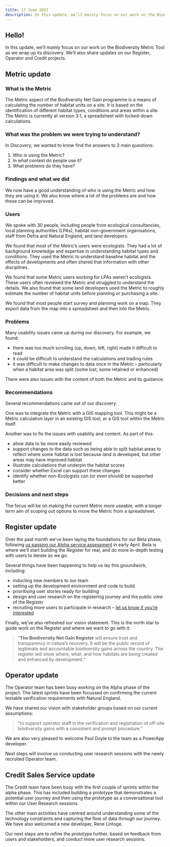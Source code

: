 ```yaml
---
title: 17 June 2022
description: In this update, we’ll mainly focus on our work on the Biodiversity Metric Tool as we wrap up its discovery. We’ll also share updates on our Register, Operator and Credit projects. 
---
```


## Hello!

In this update, we’ll mainly focus on our work on the Biodiversity Metric Tool as we wrap up its discovery. We’ll also share updates on our Register, Operator and Credit projects. 
 

## Metric update

### What is the Metric

The Metric aspect of the Biodiversity Net Gain programme is a means of calculating the number of habitat units on a site. It is based on the identification of different habitat types, conditions and areas within a site. The Metric is currently at version 3:1, a spreadsheet with locked-down calculations. 


### What was the problem we were trying to understand?

In Discovery, we wanted to know find the answers to 3 main questions:  
1. Who is using the Metric? 
2. In what context do people use it? 
3. What problems do they have?


### Findings and what we did

We now have a good understanding of who is using the Metric and how they are using it. We also know where a lot of the problems are and how these can be improved.

### Users

We spoke with 30 people, including people from ecological consultancies, local planning authorities (LPAs), habitat non-government organisations, staff from Defra and Natural England, and land developers.

We found that most of the Metric’s users were ecologists. They had a lot of background knowledge and expertise in understanding habitat types and conditions. They used the Metric to understand baseline habitat and the effects of developments and often shared that information with other disciplines.

We found that some Metric users working for LPAs weren’t ecologists. These users often reviewed the Metric and struggled to understand the details. We also found that some land developers used the Metric to roughly estimate the number of habitat units before planning or purchasing a site.

We found that most people start survey and planning work on a map. They export data from the map into a spreadsheet and then into the Metric.


### Problems

Many usability issues came up during our discovery. For example, we found:
* there was too much scrolling (up, down, left, right) made it difficult to read
* it could be difficult to understand the calculations and trading rules
* it was difficult to make changes to data once in the Metric – particularly when a habitat area was split (some lost, some retained or enhanced)

There were also issues with the content of both the Metric and its guidance.


### Recommendations

Several recommendations came out of our discovery.

One was to integrate the Metric with a GIS mapping tool. This might be a Metric calculation layer in an existing GIS tool, or a GIS tool within the Metric itself.

Another was to fix the issues with usability and content. As part of this:
* allow data to be more easily reviewed 
* support changes to the data such as being able to split habitat areas to reflect where some habitat is lost because land is developed, but other areas may have improved habitat 
* illustrate calculations that underpin the habitat scores  
* consider whether Excel can support these changes  
* identify whether non-Ecologists can (or even should) be supported better 


### Decisions and next steps

The focus will be on making the current Metric more useable, with a longer term aim of scoping out options to move the Metric from a spreadsheet.   


## Register update

Over the past month we’ve been laying the foundations for our Beta phase, following [us passing our Alpha service assessment](https://www.gov.uk/service-standard-reports/biodiversity-net-gain-digital-service) in early April. Beta is where we’ll start building the Register for real, and do more in-depth testing with users to iterate as we go.

Several things have been happening to help us lay this groundwork, including:  
* inducting new members to our team 
* setting up the development environment and code to build 
* prioritising user stories ready for building 
* design and user research on the registering journey and the public view of the Register 
* recruiting more users to participate in research – [let us know if you’re interested](https://forms.office.com/Pages/ResponsePage.aspx?id=UCQKdycCYkyQx044U38RAumMI3xQ9flPiyClGa-zxKdUQVBaTzRGUlBYMlUzMkZIWkpSRjM3R0EwVi4u)

Finally, we’ve also refreshed our vision statement. This is the north star to guide work on the Register and where we want to go with it:
> “**The Biodiversity Net Gain Register** will ensure trust and transparency in nature’s recovery. It will be the public record of legitimate and accountable biodiversity gains across the country. The register will show where, what, and how habitats are being created and enhanced by development.”


## Operator update 

The Operator team has been busy working on the Alpha phase of the project. The latest sprints have been focussed on confirming the current testable verification requirements with Natural England.

We have shared our vision with stakeholder groups based on our current assumptions:
> "to support operator staff in the verification and registration of off-site biodiversity gains with a consistent and prompt procedure.” 

We are also very pleased to welcome Paul Doyle to the team as a PowerApp developer. 

Next steps will involve us conducting user research sessions with the newly recruited Operator team.  


## Credit Sales Service update

The Credit team have been busy with the first couple of sprints within the alpha phase. This has included building a prototype that demonstrates a potential user journey and then using the prototype as a conversational tool within our User Research sessions.

The other main activities have centred around understanding some of the technology constraints and capturing the flow of data through our journey. We have also welcomed a new developer, Rene Lintoge.

Our next steps are to refine the prototype further, based on feedback from users and stakeholders, and conduct more user research sessions. 
